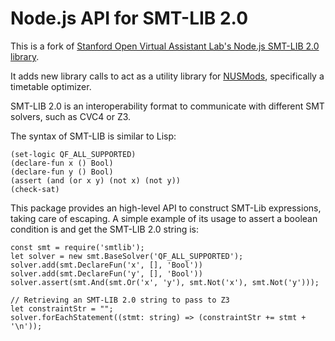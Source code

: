 # Node.js API for SMT-LIB 2.0

This is a fork of [Stanford Open Virtual Assistant Lab's Node.js SMT-LIB 2.0 library](https://github.com/stanford-oval/node-smtlib).

It adds new library calls to act as a utility library for [NUSMods](https://github.com/nusmodifications/nusmods), specifically a timetable optimizer.

SMT-LIB 2.0 is an interoperability format to communicate with
different SMT solvers, such as CVC4 or Z3.

The syntax of SMT-LIB is similar to Lisp:

```
(set-logic QF_ALL_SUPPORTED)
(declare-fun x () Bool)
(declare-fun y () Bool)
(assert (and (or x y) (not x) (not y))
(check-sat)
```

This package provides an high-level API to construct SMT-Lib
expressions, taking care of escaping. A simple example of its usage to assert a boolean condition is and get the SMT-LIB 2.0 string is:
```
const smt = require('smtlib');
let solver = new smt.BaseSolver('QF_ALL_SUPPORTED');
solver.add(smt.DeclareFun('x', [], 'Bool'))
solver.add(smt.DeclareFun('y', [], 'Bool'))
solver.assert(smt.And(smt.Or('x', 'y'), smt.Not('x'), smt.Not('y')));

// Retrieving an SMT-LIB 2.0 string to pass to Z3
let constraintStr = "";
solver.forEachStatement((stmt: string) => (constraintStr += stmt + '\n'));
```
